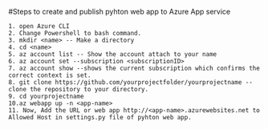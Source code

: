 #Steps to create and publish pyhton web app to Azure App service

    1. open Azure CLI 
    2. Change Powershell to bash command.
    3. mkdir <name> -- Make a directory
    4. cd <name>
    5. az account list -- Show the account attach to your name 
    6. az account set --subscription <subscriptionID>
    7. az account show --shows the current subscription which confirms the correct context is set.
    8. git clone https://github.com/yourprojectfolder/yourprojectname -- clone the repository to your directory.
    9. cd yourprojectname
    10.az webapp up -n <app-name>
    11. Now, Add the URL or web app http://<app-name>.azurewebsites.net to Allowed Host in settings.py file of pyhton web app.


